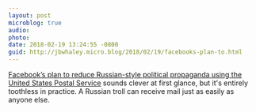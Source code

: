 ```yaml
---
layout: post
microblog: true
audio: 
photo: 
date: 2018-02-19 13:24:55 -0800
guid: http://jbwhaley.micro.blog/2018/02/19/facebooks-plan-to.html
---
```

[Facebook’s plan to reduce Russian-style political propaganda using the United States Postal Service](https://arstechnica.com/tech-policy/2018/02/facebooks-secret-weapon-in-the-fight-against-foreign-meddling-postcards/) sounds clever at first glance, but it's entirely toothless in practice. A Russian troll can receive mail just as easily as anyone else.

